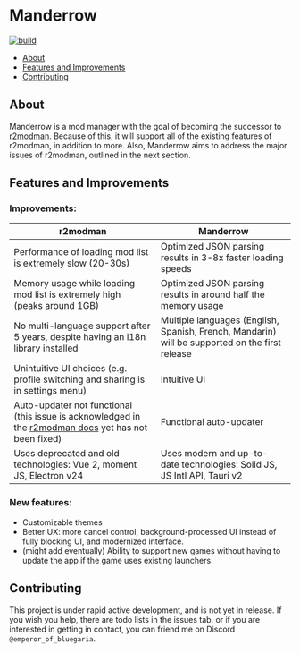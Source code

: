 # Manderrow

[![build](https://github.com/Jack-the-Pro101/manderrow/actions/workflows/build.yml/badge.svg)](https://github.com/Jack-the-Pro101/manderrow/actions/workflows/build.yml)

- [About](#about)
- [Features and Improvements](#features-and-improvements)
- [Contributing](#contributing)

## About

Manderrow is a mod manager with the goal of becoming the successor to [r2modman](https://github.com/ebkr/r2modmanPlus). Because of this, it will support all of the existing features of r2modman, in addition to more. Also, Manderrow aims to address the major issues of r2modman, outlined in the next section.

## Features and Improvements

### Improvements:

| r2modman                                                                                                                                                      | Manderrow                                                                                      |
| ------------------------------------------------------------------------------------------------------------------------------------------------------------- | ---------------------------------------------------------------------------------------------- |
| Performance of loading mod list is extremely slow (20-30s)                                                                                                    | Optimized JSON parsing results in 3-8x faster loading speeds                                   |
| Memory usage while loading mod list is extremely high (peaks around 1GB)                                                                                      | Optimized JSON parsing results in around half the memory usage                                 |
| No multi-language support after 5 years, despite having an i18n library installed                                                                             | Multiple languages (English, Spanish, French, Mandarin) will be supported on the first release |
| Unintuitive UI choices (e.g. profile switching and sharing is in settings menu)                                                                               | Intuitive UI                                                                                   |
| Auto-updater not functional (this issue is acknowledged in the [r2modman docs](https://r2modman.net/how-to-update-r2modman#h.3znysh7) yet has not been fixed) | Functional auto-updater                                                                        |
| Uses deprecated and old technologies: Vue 2, moment JS, Electron v24                                                                                          | Uses modern and up-to-date technologies: Solid JS, JS Intl API, Tauri v2                       |

### New features:

- Customizable themes
- Better UX: more cancel control, background-processed UI instead of fully blocking UI, and modernized interface.
- (might add eventually) Ability to support new games without having to update the app if the game uses existing launchers.

## Contributing

This project is under rapid active development, and is not yet in release. If you wish you help, there are todo lists in the issues tab, or if you are interested in getting in contact, you can friend me on Discord `@emperor_of_bluegaria`.
